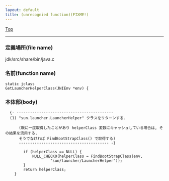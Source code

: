 ```yaml
---
layout: default
title: (unrecognied function)(FIXME!)
---
```

[Top](../index.html)

--- 
### 定義場所(file name)
jdk/src/share/bin/java.c

### 名前(function name)
```
static jclass
GetLauncherHelperClass(JNIEnv *env) {
```

### 本体部(body)
```
  {- -------------------------------------------
  (1) "sun.launcher.LauncherHelper" クラスをリターンする.
      
      (既に一度取得したことがあり helperClass 変数にキャッシュしている場合は, その結果を流用する.
      そうでなければ FindBootStrapClass() で取得する)
      ---------------------------------------- -}

	    if (helperClass == NULL) {
	        NULL_CHECK0(helperClass = FindBootStrapClass(env,
	                "sun/launcher/LauncherHelper"));
	    }
	    return helperClass;
	}
	
```


